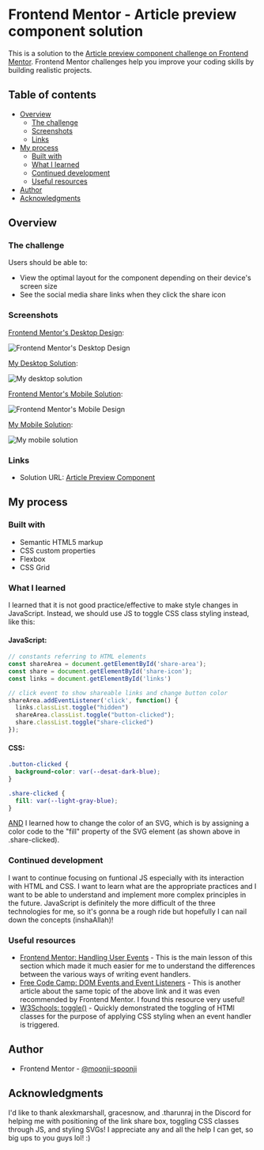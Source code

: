 # Frontend Mentor - Article preview component solution

This is a solution to the [Article preview component challenge on Frontend Mentor](https://www.frontendmentor.io/challenges/article-preview-component-dYBN_pYFT). Frontend Mentor challenges help you improve your coding skills by building realistic projects. 

## Table of contents

- [Overview](#overview)
  - [The challenge](#the-challenge)
  - [Screenshots](#screenshots)
  - [Links](#links)
- [My process](#my-process)
  - [Built with](#built-with)
  - [What I learned](#what-i-learned)
  - [Continued development](#continued-development)
  - [Useful resources](#useful-resources)
- [Author](#author)
- [Acknowledgments](#acknowledgments)

## Overview

### The challenge

Users should be able to:

- View the optimal layout for the component depending on their device's screen size
- See the social media share links when they click the share icon

### Screenshots

<ins>Frontend Mentor's Desktop Design</ins>:

![Frontend Mentor's Desktop Design](./design/desktop-design.jpg)

<ins>My Desktop Solution</ins>:

![My desktop solution](my_desktop_solution.png)

<ins>Frontend Mentor's Mobile Solution</ins>:

![Frontend Mentor's Mobile Design](./design/mobile-design.jpg)

<ins>My Mobile Solution</ins>:

![My mobile solution](my_mobile_solution.png)

### Links

- Solution URL: [Article Preview Component](https://article-preview-component-moonji.netlify.app)

## My process

### Built with

- Semantic HTML5 markup
- CSS custom properties
- Flexbox
- CSS Grid

### What I learned

I learned that it is not good practice/effective to make style changes in JavaScript. Instead, we should use JS to toggle CSS class styling instead, like this: 

#### JavaScript:
```js
// constants referring to HTML elements
const shareArea = document.getElementById('share-area');
const share = document.getElementById('share-icon');
const links = document.getElementById('links')

// click event to show shareable links and change button color 
shareArea.addEventListener('click', function() {
  links.classList.toggle("hidden")
  shareArea.classList.toggle("button-clicked");
  share.classList.toggle("share-clicked")  
});
```

#### CSS: 
```css
.button-clicked {
  background-color: var(--desat-dark-blue);
}

.share-clicked {
  fill: var(--light-gray-blue);
}
```

<ins>AND</ins> I learned how to change the color of an SVG, which is by assigning a color code to the "fill" property of the SVG element (as shown above in .share-clicked).

### Continued development

I want to continue focusing on funtional JS especially with its interaction with HTML and CSS. I want to learn what are the appropriate practices and I want to be able to understand and implement more complex principles in the future. JavaScript is definitely the more difficult of the three technologies for me, so it's gonna be a rough ride but hopefully I can nail down the concepts (inshaAllah)!

### Useful resources

- [Frontend Mentor: Handling User Events](https://www.frontendmentor.io/learning-paths/javascript-fundamentals-oR7g6-mTZ-/steps/66f70aee5832c087f295b055/article/read) - This is the main lesson of this section which made it much easier for me to understand the differences between the various ways of writing event handlers.
- [Free Code Camp: DOM Events and Event Listeners](https://www.freecodecamp.org/news/dom-events-and-javascript-event-listeners/) - This is another article about the same topic of the above link and it was even recommended by Frontend Mentor. I found this resource very useful! 
- [W3Schools: toggle()](https://www.w3schools.com/HOWTO/howto_js_toggle_class.asp) - Quickly demonstrated the toggling of HTMl classes for the purpose of applying CSS styling when an event handler is triggered.

## Author

- Frontend Mentor - [@moonji-spoonji](https://www.frontendmentor.io/profile/moonji-spoonji)

## Acknowledgments

I'd like to thank alexkmarshall, gracesnow, and .tharunraj in the Discord for helping me with positioning of the link share box, toggling CSS classes through JS, and styling SVGs! I appreciate any and all the help I can get, so big ups to you guys lol! :)
